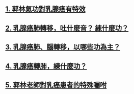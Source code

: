 ##  [1. 郭林氣功對乳腺癌有特效](/乳1.md)  

##  [2. 乳腺癌肺轉移，吐什麼音？ 練什麼功？](/乳2.md)

##  [3. 乳腺癌肺、腦轉移，以哪些功為主？](/乳3.md)

##  [4. 乳腺癌轉肺，練什麼功？](/乳4.md)

##  [5. 郭林老師對乳癌患者的特殊囑咐](/乳5.md)
 
